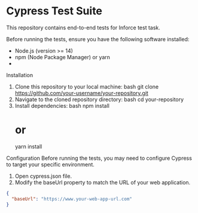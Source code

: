 # Cypress Test Suite
This repository contains end-to-end tests for Inforce test task.

Before running the tests, ensure you have the following software installed:
- Node.js (version >= 14)
- npm (Node Package Manager) or yarn
- 
Installation
1. Clone this repository to your local machine:
bash
    git clone https://github.com/your-username/your-repository.git
2. Navigate to the cloned repository directory:
bash
    cd your-repository
3. Install dependencies:
bash
    npm install
    # or
    yarn install
   
Configuration
Before running the tests, you may need to configure Cypress to target your specific environment. 
1. Open cypress.json file.
2. Modify the baseUrl property to match the URL of your web application.

```json
{
  "baseUrl": "https://www.your-web-app-url.com"
}
